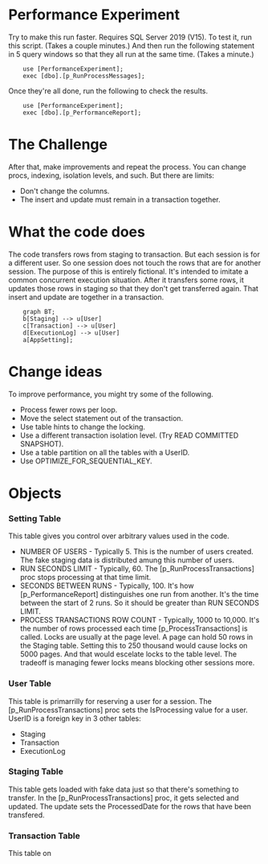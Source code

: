 # Performance Experiment

Try to make this run faster. Requires SQL Server 2019 (V15). To test it, run this script. (Takes a couple minutes.) And then run the following statement in 5 query windows so that they all run at the same time. (Takes a minute.)

		use [PerformanceExperiment];
		exec [dbo].[p_RunProcessMessages];

Once they're all done, run the following to check the results.

		use [PerformanceExperiment];
		exec [dbo].[p_PerformanceReport];

# The Challenge
After that, make improvements and repeat the process. You can change procs, indexing, isolation levels, and such. But there are limits:
* Don't change the columns.
* The insert and update must remain in a transaction together.

# What the code does
The code transfers rows from staging to transaction. But each session is for a different user. So one session does not touch the rows that are for another session. The purpose of this is entirely fictional. It's intended to imitate a common concurrent execution situation. After it transfers some rows, it updates those rows in staging so that they don't get transferred again. That insert and update are together in a transaction.

```mermaid
	graph BT;
	b[Staging] --> u[User]
	c[Transaction] --> u[User]
	d[ExecutionLog] --> u[User]
	a[AppSetting];
```

# Change ideas
To improve performance, you might try some of the following.
- Process fewer rows per loop.
- Move the select statement out of the transaction.
- Use table hints to change the locking.
- Use a different transaction isolation level. (Try READ COMMITTED SNAPSHOT).
- Use a table partition on all the tables with a UserID.
- Use OPTIMIZE_FOR_SEQUENTIAL_KEY.

# Objects
### Setting Table
This table gives you control over arbitrary values used in the code. 
- NUMBER OF USERS - Typically 5. This is the number of users created. The fake staging data is distributed amung this number of users.
- RUN SECONDS LIMIT - Typically, 60. The [p_RunProcessTransactions] proc stops processing at that time limit.
- SECONDS BETWEEN RUNS - Typically, 100. It's how [p_PerformanceReport] distinguishes one run from another. It's the time between the start of 2 runs. So it should be greater than RUN SECONDS LIMIT.
- PROCESS TRANSACTIONS ROW COUNT - Typically, 1000 to 10,000. It's the number of rows processed each time [p_ProcessTransactions] is called. Locks are usually at the page level. A page can hold 50 rows in the Staging table. Setting this to 250 thousand would cause locks on 5000 pages. And that would escelate locks to the table level. The tradeoff is managing fewer locks means blocking other sessions more. 

### User Table
This table is primarrilly for reserving a user for a session. The [p_RunProcessTransactions] proc sets the IsProcessing value for a user. UserID is a foreign key in 3 other tables:
- Staging
- Transaction
- ExecutionLog

### Staging Table
This table gets loaded with fake data just so that there's something to transfer. In the [p_RunProcessTransactions] proc, it gets selected and updated. The update sets the ProcessedDate for the rows that have been transfered.

### Transaction Table
This table on



